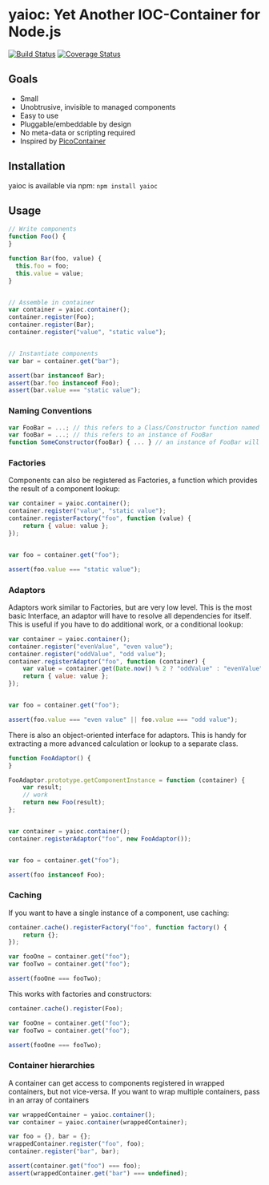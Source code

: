 # yaioc: Yet Another IOC-Container for Node.js

[![Build Status](https://travis-ci.org/bschaepper/yaioc.svg?branch=master)](https://travis-ci.org/bschaepper/yaioc)
[![Coverage Status](https://coveralls.io/repos/bschaepper/yaioc/badge.png?branch=master)](https://coveralls.io/r/bschaepper/yaioc?branch=master)

## Goals

* Small
* Unobtrusive, invisible to managed components
* Easy to use
* Pluggable/embeddable by design
* No meta-data or scripting required
* Inspired by [PicoContainer](http://picocontainer.codehaus.org)


## Installation

yaioc is available via npm: `npm install yaioc`

## Usage

```javascript
// Write components
function Foo() {
}

function Bar(foo, value) {
  this.foo = foo;
  this.value = value;
}


// Assemble in container
var container = yaioc.container();
container.register(Foo);
container.register(Bar);
container.register("value", "static value");


// Instantiate components
var bar = container.get("bar");

assert(bar instanceof Bar);
assert(bar.foo instanceof Foo);
assert(bar.value === "static value");
````

### Naming Conventions

```javascript
var FooBar = ...; // this refers to a Class/Constructor function named "FooBar"
var fooBar = ...; // this refers to an instance of FooBar 
function SomeConstructor(fooBar) { ... } // an instance of FooBar will be passed in
````

### Factories

Components can also be registered as Factories, a function which provides the result of a component lookup:

```javascript
var container = yaioc.container();
container.register("value", "static value");
container.registerFactory("foo", function (value) {
    return { value: value };
});


var foo = container.get("foo");

assert(foo.value === "static value");
````

### Adaptors

Adaptors work similar to Factories, but are very low level. This is the most basic Interface, 
an adaptor will have to resolve all dependencies for itself. This is useful if you have to do 
additional work, or a conditional lookup:

```javascript
var container = yaioc.container();
container.register("evenValue", "even value");
container.register("oddValue", "odd value");
container.registerAdaptor("foo", function (container) {
    var value = container.get(Date.now() % 2 ? "oddValue" : "evenValue"); 
    return { value: value };
});


var foo = container.get("foo");

assert(foo.value === "even value" || foo.value === "odd value");
````

There is also an object-oriented interface for adaptors. This is handy for extracting a more 
advanced calculation or lookup to a separate class.

```javascript
function FooAdaptor() {
}

FooAdaptor.prototype.getComponentInstance = function (container) {
    var result;
    // work
    return new Foo(result);
};


var container = yaioc.container();
container.registerAdaptor("foo", new FooAdaptor());


var foo = container.get("foo");

assert(foo instanceof Foo);
````

### Caching

If you want to have a single instance of a component, use caching:

````javascript
container.cache().registerFactory("foo", function factory() {
    return {};
});

var fooOne = container.get("foo");
var fooTwo = container.get("foo");

assert(fooOne === fooTwo);
````

This works with factories and constructors:

````javascript
container.cache().register(Foo);

var fooOne = container.get("foo");
var fooTwo = container.get("foo");

assert(fooOne === fooTwo);
````



### Container hierarchies

A container can get access to components registered in wrapped containers, but not vice-versa. 
If you want to wrap multiple containers, pass in an array of containers

```javascript
var wrappedContainer = yaioc.container();
var container = yaioc.container(wrappedContainer);

var foo = {}, bar = {};
wrappedContainer.register("foo", foo);
container.register("bar", bar);

assert(container.get("foo") === foo);
assert(wrappedContainer.get("bar") === undefined);
````
